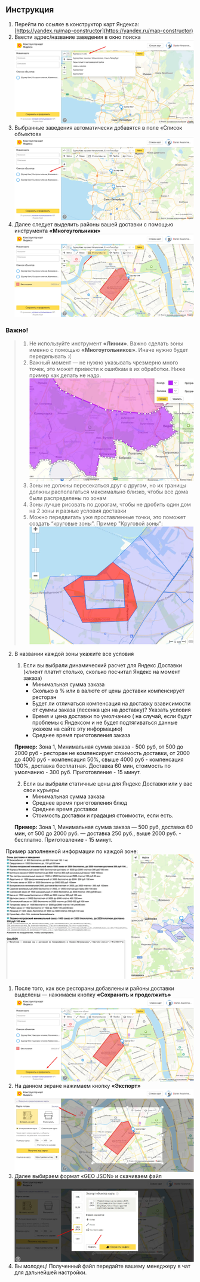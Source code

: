 ## Инструкция 

1. Перейти по ссылке в конструктор карт Яндекса: [https://yandex.ru/map-constructor](https://yandex.ru/map-constructor)
2. Ввести адрес/название заведения в окно поиска
![Pasted image 20250216212120.png](files/Pasted_image_20250216212120.png)
1. Выбранные заведения автоматически добавятся в поле «Список объектов»
![Pasted image 20250216212145.png](files/Pasted_image_20250216212145.png)
1. Далее следует выделить районы вашей доставки с помощью инструмента **«Многоугольники»**
![Pasted image 20250216212221.png](files/Pasted_image_20250216212221.png)

### Важно! 

> 1. Не используйте инструмент **«Линии»**. Важно сделать зоны именно с помощью **«Многоугольников»**. Иначе нужно будет переделывать :( 
> 2. Важный момент — не нужно указывать чрезмерно много точек, это может привести к ошибкам в их обработки. Ниже пример как делать не надо.
>![Pasted image 20250216212419.png](files/Pasted_image_20250216212419.png)
>1. Зоны не должны пересекаться друг с другом, но их границы должны располагаться максимально близко, чтобы все дома были распределены по зонам 
>2. Зоны лучше рисовать по дорогам, чтобы не дробить один дом на 2 зоны и разные условия доставки 
>3. Можно передвигать уже проставленные точки, это поможет создать “круговые зоны”. Пример "Круговой зоны":
>![Pasted image 20250216212525.png](files/Pasted_image_20250216212525.png)

2. В названии каждой зоны укажите все условия 
	1. Если вы выбрали динамический расчет для Яндекс Доставки (клиент платит столько, сколько посчитал Яндекс на момент заказа)
		- Минимальная сумма заказа
		- Сколько в % или в валюте от цены доставки компенсирует ресторан
		- Будет ли отличаться компенсация на доставку взависимости от суммы заказа (лесенка цен на доставку)? Указать условия
		- Время и цена доставки по умолчанию ( на случай, если будут проблемы с Яндексом и не будет подтягиваться данные укажем на сайте эту информацию)
		- Среднее время приготовления заказа
	
	**Пример:**
    Зона 1, Минимальная сумма заказа - 500 руб, от 500 до 2000 руб - ресторан не компенсирует стоимость доставки, от 2000 до 4000 руб - компенсация 50%, свыше 4000 руб - компенсация 100%, доставка бесплатная. Доставка 60 мин, стоимость по умолчанию - 300 руб. Приготовление - 15 минут. 
	
	2. Если вы выбрали статичные цены для Яндекс Доставки или у вас свои курьеры
		- Минимальная сумма заказа
		- Среднее время приготовления блюд
		- Среднее время доставки
		- Стоимость доставки и градация стоимости, если есть.

	**Пример:** Зона 1, Минимальная сумма заказа — 500 руб, доставка 60 мин, от 500 до 2000 руб. — доставка 250 руб., выше 2000 руб. - бесплатно. Приготовление - 15 минут.

Пример заполненной информации по каждой зоне:
![Pasted image 20250216214145.png](files/Pasted_image_20250216214145.png)
1. После того, как все рестораны добавлены и районы доставки выделены — нажимаем кнопку **«Сохранить и продолжить»**
![Pasted image 20250216214229.png](files/Pasted_image_20250216214229.png)
1. На данном экране нажимаем кнопку **«Экспорт»**
![Pasted image 20250216214254.png](files/Pasted_image_20250216214254.png)
1. Далее выбираем формат «GEO JSON» и скачиваем файл
![Pasted image 20250216214324.png](files/Pasted_image_20250216214324.png)
1. Вы молодец! Полученный файл передайте вашему менеджеру в чат для дальнейшей настройки.